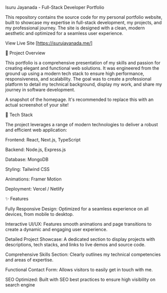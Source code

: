 Isuru Jayanada - Full-Stack Developer Portfolio

This repository contains the source code for my personal portfolio website, built to showcase my expertise in full-stack development, my projects, and my professional journey. The site is designed with a clean, modern aesthetic and optimized for a seamless user experience.

View Live Site [https://isurujayanada.me/]

🌟 Project Overview

This portfolio is a comprehensive presentation of my skills and passion for creating elegant and functional web solutions. It was engineered from the ground up using a modern tech stack to ensure high performance, responsiveness, and scalability. The goal was to create a professional platform to detail my technical background, display my work, and share my journey in software development.

A snapshot of the homepage. It's recommended to replace this with an actual screenshot of your site!

🚀 Tech Stack

The project leverages a range of modern technologies to deliver a robust and efficient web application:

Frontend: React, Next.js, TypeScript

Backend: Node.js, Express.js

Database: MongoDB

Styling: Tailwind CSS

Animations: Framer Motion

Deployment: Vercel / Netlify

✨ Features

Fully Responsive Design: Optimized for a seamless experience on all devices, from mobile to desktop.

Interactive UI/UX: Features smooth animations and page transitions to create a dynamic and engaging user experience.

Detailed Project Showcase: A dedicated section to display projects with descriptions, tech stacks, and links to live demos and source code.

Comprehensive Skills Section: Clearly outlines my technical competencies and areas of expertise.

Functional Contact Form: Allows visitors to easily get in touch with me.

SEO Optimized: Built with SEO best practices to ensure high visibility on search engine
